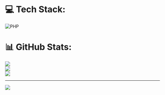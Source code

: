 
# 💻 Tech Stack:
![PHP](https://img.shields.io/badge/php-%23777BB4.svg?style=for-the-badge&logo=php&logoColor=white)
# 📊 GitHub Stats:
![](https://github-readme-stats.vercel.app/api?username=asrorbekdev&theme=dark&hide_border=false&include_all_commits=false&count_private=false)<br/>
![](https://github-readme-streak-stats.herokuapp.com/?user=asrorbekdev&theme=dark&hide_border=false)<br/>
![](https://github-readme-stats.vercel.app/api/top-langs/?username=asrorbekdev&theme=dark&hide_border=false&include_all_commits=false&count_private=false&layout=compact)

---
[![](https://visitcount.itsvg.in/api?id=asrorbekdev&icon=0&color=0)](https://visitcount.itsvg.in)

<!-- Proudly created with GPRM ( https://gprm.itsvg.in ) -->

